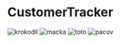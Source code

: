 
# CustomerTracker

![krokodil](https://user-images.githubusercontent.com/80634780/125690004-463b7b9e-816b-4fdf-9f77-a8457123f4af.png)
![macka](https://user-images.githubusercontent.com/80634780/125690517-01530013-2cee-45cd-9a12-71b16db895a7.png)
![toto](https://user-images.githubusercontent.com/80634780/125691161-d4132060-f494-450b-9636-a160a557f3fe.png)
![pacov](https://user-images.githubusercontent.com/80634780/125691261-4d360c5a-5703-41f9-8556-e8e54828051a.png)

